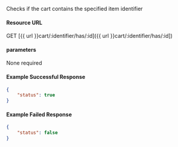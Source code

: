 <!--
@title Check if item is in a cart
@author Moltin Ltd
@description Checks if the cart contains an item of a given identifier
@order 4.5

@sidebar 1
@family Cart
@rate No
@auth Yes
@format JSON
@http GET
@version beta
-->

Checks if the cart contains the specified item identifier


#### Resource URL
GET [{{ url }}cart/:identifier/has/:id]({{ url }}cart/:identifier/has/:id])


#### parameters
None required

<!--code-->
#### Example Successful Response
``` json
{
    "status": true
}
```

#### Example Failed Response
``` json
{
    "status": false
}
```
<!--/code-->